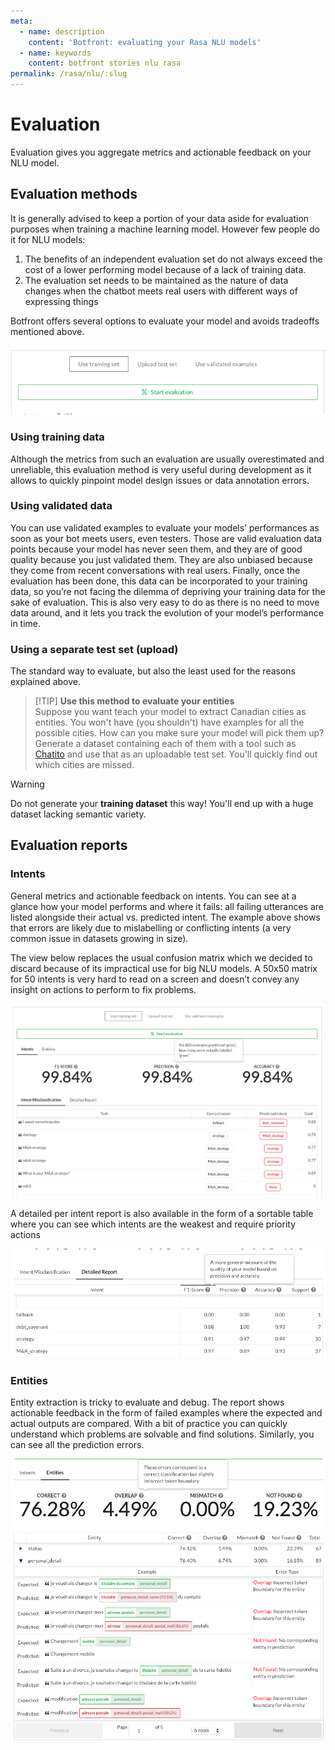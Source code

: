 ```yaml
---
meta:
  - name: description
    content: 'Botfront: evaluating your Rasa NLU models'
  - name: keywords
    content: botfront stories nlu rasa
permalink: /rasa/nlu/:slug
---
```


# Evaluation

Evaluation gives you aggregate metrics and actionable feedback on your NLU model.

## Evaluation methods

It is generally advised to keep a portion of your data aside for evaluation purposes when training a machine learning model. However few people do it for NLU models:

1. The benefits of an independent evaluation set do not always exceed the cost of a lower performing model because of a lack of training data.
2. The evaluation set needs to be maintained as the nature of data changes when the chatbot meets real users with different ways of expressing things

Botfront offers several options to evaluate your model and avoids tradeoffs mentioned above.

![Evaluation strategies](../../../images/nlu_evaluation_6.png)

### Using training data

Although the metrics from such an evaluation are usually overestimated and unreliable, this evaluation method is very useful during development as it allows to quickly pinpoint model design issues or data annotation errors.

### Using validated data

You can use validated examples to evaluate your models’ performances as soon as your bot meets users, even testers. Those are valid evaluation data points because your model has never seen them, and they are of good quality because you just validated them. They are also unbiased because they come from recent conversations with real users. Finally, once the evaluation has been done, this data can be incorporated to your training data, so you’re not facing the dilemma of depriving your training data for the sake of evaluation. This is also very easy to do as there is no need to move data around, and it lets you track the evolution of your model’s performance in time.

### Using a separate test set (upload)

The standard way to evaluate, but also the least used for the reasons explained above.

> [!TIP] **Use this method to evaluate your entities**\
> Suppose you want teach your model to extract Canadian cities as entities. You won't have (you shouldn't) have examples for all the possible cities. How can you make sure your model will pick them up? Generate a dataset containing each of them with a tool such as [Chatito](https://rodrigopivi.github.io/Chatito/) and use that as an uploadable test set. You'll quickly find out which cities are missed.

> [!WARNING]
> Do not generate your **training dataset** this way! You'll end up with a huge dataset lacking semantic variety.

## Evaluation reports

### Intents

General metrics and actionable feedback on intents. You can see at a glance how your model performs and where it fails: all failing utterances are listed alongside their actual vs. predicted intent. The example above shows that errors are likely due to mislabelling or conflicting intents (a very common issue in datasets growing in size).

The view below replaces the usual confusion matrix which we decided to discard because of its impractical use for big NLU models. A 50x50 matrix for 50 intents is very hard to read on a screen and doesn’t convey any insight on actions to perform to fix problems.

![](../../../images/nlu_evaluation_1.png)

A detailed per intent report is also available in the form of a sortable table where you can see which intents are the weakest and require priority actions

![](../../../images/nlu_evaluation_2.png)

### Entities

Entity extraction is tricky to evaluate and debug. The report shows actionable feedback in the form of failed examples where the expected and actual outputs are compared. With a bit of practice you can quickly understand which problems are solvable and find solutions.
Similarly, you can see all the prediction errors.

![Evaluation report](../../../images/nlu_evaluation_3.png)
